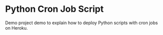 # Python Cron Job Script

Demo project demo to explain how to deploy Python scripts with cron jobs on Heroku.
